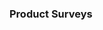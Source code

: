 <link rel="stylesheet" href="{{baseUrl}}/css/textbook.css">

<div class="website-content">

### Product Surveys

<div id="main">

<include src="./introduction/topicPanel.md" />

</div>
</div>
